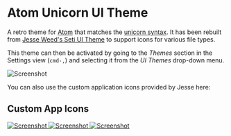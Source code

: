 # Atom Unicorn UI Theme

A retro theme for [Atom](https://atom.io) that matches the [unicorn syntax](https://atom.io/packages/unicorn-syntax). It has been rebuilt from [Jesse Weed's Seti UI Theme](https://github.com/jesseweed/seti-ui) to support icons for various file types. 

This theme can then be activated by going to the _Themes_ section in the Settings view (`cmd-,`) and selecting it from the _UI Themes_ drop-down menu.

![Screenshot](https://github.com/unicorn/atom-unicorn-ui/blob/master/screenshot.png)

You can also use the custom application icons provided by Jesse here:

## Custom App Icons
[ ![Screenshot](https://github.com/jesseweed/seti-syntax/raw/master/_icons/circular/circular-128x128.png) ](https://github.com/jesseweed/seti-syntax/tree/master/_icons/circular)
[ ![Screenshot](https://github.com/jesseweed/seti-syntax/raw/master/_icons/rounded/rounded-128x128.png) ](https://github.com/jesseweed/seti-syntax/tree/master/_icons/rounded/)
[ ![Screenshot](https://github.com/jesseweed/seti-syntax/raw/master/_icons/squared/squared-128x128.png) ](https://github.com/jesseweed/seti-syntax/tree/master/_icons/squared/)
